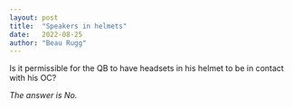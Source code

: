 ```yaml
---
layout: post
title:  "Speakers in helmets"
date:   2022-08-25
author: "Beau Rugg"
---
```


Is it permissible for the QB to have headsets in his helmet to be in contact with his OC?

<!--more-->

<em>The answer is No.</em>